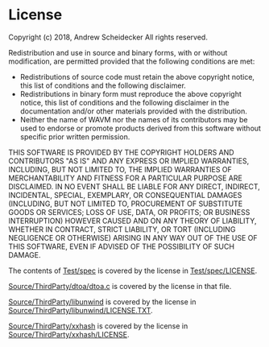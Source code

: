 # License

Copyright (c) 2018, Andrew Scheidecker
All rights reserved.

Redistribution and use in source and binary forms, with or without modification, are permitted provided that the following conditions are met:
* Redistributions of source code must retain the above copyright notice, this list of conditions and the following disclaimer.
* Redistributions in binary form must reproduce the above copyright notice, this list of conditions and the following disclaimer in the documentation and/or other materials provided with the distribution.
* Neither the name of WAVM nor the names of its contributors may be used to endorse or promote products derived from this software without specific prior written permission.

THIS SOFTWARE IS PROVIDED BY THE COPYRIGHT HOLDERS AND CONTRIBUTORS "AS IS" AND ANY EXPRESS OR IMPLIED WARRANTIES, INCLUDING, BUT NOT LIMITED TO, THE IMPLIED WARRANTIES OF MERCHANTABILITY AND FITNESS FOR A PARTICULAR PURPOSE ARE DISCLAIMED. IN NO EVENT SHALL <COPYRIGHT HOLDER> BE LIABLE FOR ANY DIRECT, INDIRECT, INCIDENTAL, SPECIAL, EXEMPLARY, OR CONSEQUENTIAL DAMAGES (INCLUDING, BUT NOT LIMITED TO, PROCUREMENT OF SUBSTITUTE GOODS OR SERVICES; LOSS OF USE, DATA, OR PROFITS; OR BUSINESS INTERRUPTION) HOWEVER CAUSED AND ON ANY THEORY OF LIABILITY, WHETHER IN CONTRACT, STRICT LIABILITY, OR TORT (INCLUDING NEGLIGENCE OR OTHERWISE) ARISING IN ANY WAY OUT OF THE USE OF THIS SOFTWARE, EVEN IF ADVISED OF THE POSSIBILITY OF SUCH DAMAGE.

The contents of [Test/spec](Test/spec) is covered by the license in [Test/spec/LICENSE](Test/spec/LICENSE).

[Source/ThirdParty/dtoa/dtoa.c](Source/ThirdParty/dtoa/dtoa.c) is covered by the license in that file.

[Source/ThirdParty/libunwind](Source/ThirdParty/libunwind) is covered by the license in [Source/ThirdParty/libunwind/LICENSE.TXT](Source/ThirdParty/libunwind/LICENSE.TXT).

[Source/ThirdParty/xxhash](Source/ThirdParty/xxhash) is covered by the license in [Source/ThirdParty/xxhash/LICENSE](Source/ThirdParty/xxhash/LICENSE).
